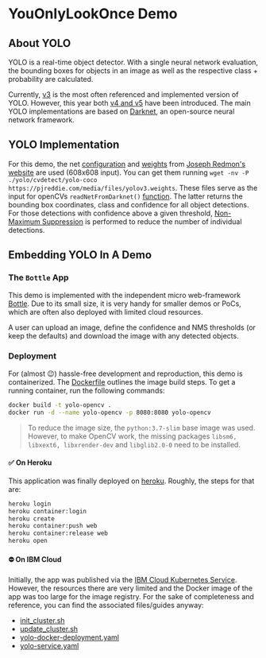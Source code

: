 # YouOnlyLookOnce Demo

## About YOLO

YOLO is a real-time object detector.
With a single neural network evaluation, the bounding boxes for objects in an image as well as the respective class + probability are calculated.

Currently, [v3](https://pjreddie.com/media/files/papers/YOLOv3.pdf) is the most often referenced and implemented version of YOLO.
However, this year both [v4 and v5](https://towardsdatascience.com/yolo-v4-or-yolo-v5-or-pp-yolo-dad8e40f7109) have been introduced.
The main YOLO implementations are based on [Darknet](https://pjreddie.com/darknet/), an open-source neural network framework.

## YOLO Implementation

For this demo, the net [configuration](https://github.com/pjreddie/darknet/blob/master/cfg/yolov3.cfg) and [weights](https://pjreddie.com/media/files/yolov3.weights) from [Joseph Redmon's website](https://pjreddie.com/darknet/yolo/) are used (608x608 input).
You can get them running `wget -nv -P ./yolo/cvdetect/yolo-coco https://pjreddie.com/media/files/yolov3.weights`.
These files serve as the input for openCVs `readNetFromDarknet()` [function](https://docs.opencv.org/3.4/d6/d0f/group__dnn.html#gafde362956af949cce087f3f25c6aff0d).
The latter returns the bounding box coordinates, class and confidence for all object detections.
For those detections with confidence above a given threshold, [Non-Maximum Suppression](https://towardsdatascience.com/non-maximum-suppression-nms-93ce178e177c) is performed to reduce the number of individual detections.

## Embedding YOLO In A Demo

### The `Bottle` App

This demo is implemented with the independent micro web-framework [Bottle](https://bottlepy.org/docs/dev/).
Due to its small size, it is very handy for smaller demos or PoCs, which are often also deployed with limited cloud resources.

A user can upload an image, define the confidence and NMS thresholds (or keep the defaults) and download the image with any detected objects.

### Deployment

For (almost :wink:) hassle-free development and reproduction, this demo is containerized.
The [Dockerfile](./Dockerfile) outlines the image build steps.
To get a running container, run the following commands:

```bash
docker build -t yolo-opencv .
docker run -d --name yolo-opencv -p 8080:8080 yolo-opencv
```

> To reduce the image size, the `python:3.7-slim` base image was used. However, to make OpenCV work, the missing packages `libsm6, libxext6, libxrender-dev` and `libglib2.0-0` need to be installed.

#### :white_check_mark: On Heroku

This application was finally deployed on [heroku](https://damp-hollows-09068.herokuapp.com).
Roughly, the steps for that are:

```bash
heroku login
heroku container:login
heroku create
heroku container:push web
heroku container:release web
heroku open
```

#### :no_entry: On IBM Cloud

Initially, the app was published via the [IBM Cloud Kubernetes Service](https://cloud.ibm.com/kubernetes/catalog/create).
However, the resources there are very limited and the Docker image of the app was too large for the image registry.
For the sake of completeness and reference, you can find the associated files/guides anyway:

- [init_cluster.sh](./init_cluster.sh)
- [update_cluster.sh](./update_cluster.sh)
- [yolo-docker-deployment.yaml](./yolo-docker-deployment.yaml)
- [yolo-service.yaml](./yolo-service.yaml)
